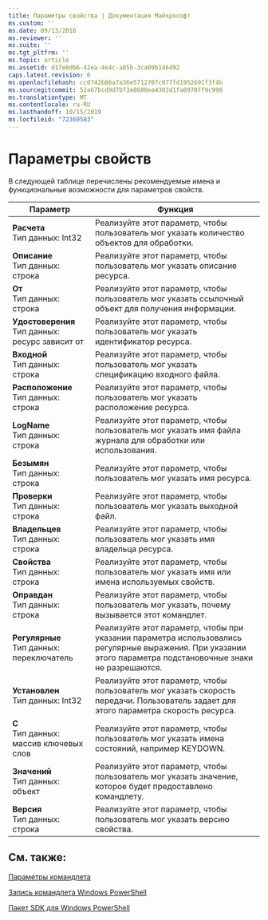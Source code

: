 ```yaml
---
title: Параметры свойства | Документация Майкрософт
ms.custom: ''
ms.date: 09/13/2016
ms.reviewer: ''
ms.suite: ''
ms.tgt_pltfrm: ''
ms.topic: article
ms.assetid: d17e0d66-42ea-4e4c-a85b-3ca09b146492
caps.latest.revision: 6
ms.openlocfilehash: cc0742b86a7a36e5712707c077fd1952691f3f4b
ms.sourcegitcommit: 52a67bcd9d7bf3e8600ea4302d1fa8970ff9c998
ms.translationtype: MT
ms.contentlocale: ru-RU
ms.lasthandoff: 10/15/2019
ms.locfileid: "72369583"
---
```

# <a name="property-parameters"></a>Параметры свойств

В следующей таблице перечислены рекомендуемые имена и функциональные возможности для параметров свойств.

|Параметр|Функция|
|---|---|
|**Расчета**<br>Тип данных: Int32|Реализуйте этот параметр, чтобы пользователь мог указать количество объектов для обработки.|
|**Описание**<br>Тип данных: строка|Реализуйте этот параметр, чтобы пользователь мог указать описание ресурса.|
|**От**<br>Тип данных: строка|Реализуйте этот параметр, чтобы пользователь мог указать ссылочный объект для получения информации.|
|**Удостоверения**<br>Тип данных: ресурс зависит от|Реализуйте этот параметр, чтобы пользователь мог указать идентификатор ресурса.|
|**Входной**<br>Тип данных: строка|Реализуйте этот параметр, чтобы пользователь мог указать спецификацию входного файла.|
|**Расположение**<br>Тип данных: строка|Реализуйте этот параметр, чтобы пользователь мог указать расположение ресурса.|
|**LogName**<br>Тип данных: строка|Реализуйте этот параметр, чтобы пользователь мог указать имя файла журнала для обработки или использования.|
|**Безымян**<br>Тип данных: строка|Реализуйте этот параметр, чтобы пользователь мог указать имя ресурса.|
|**Проверки**<br>Тип данных: строка|Реализуйте этот параметр, чтобы пользователь мог указать выходной файл.|
|**Владельцев**<br>Тип данных: строка|Реализуйте этот параметр, чтобы пользователь мог указать имя владельца ресурса.|
|**Свойства**<br>Тип данных: строка|Реализуйте этот параметр, чтобы пользователь мог указать имя или имена используемых свойств.|
|**Оправдан**<br>Тип данных: строка|Реализуйте этот параметр, чтобы пользователь мог указать, почему вызывается этот командлет.|
|**Регулярные**<br>Тип данных: переключатель|Реализуйте этот параметр, чтобы при указании параметра использовались регулярные выражения. При указании этого параметра подстановочные знаки не разрешаются.|
|**Установлен**<br>Тип данных: Int32|Реализуйте этот параметр, чтобы пользователь мог указать скорость передачи. Пользователь задает для этого параметра скорость ресурса.|
|**С**<br>Тип данных: массив ключевых слов|Реализуйте этот параметр, чтобы пользователь мог указать имена состояний, например KEYDOWN.|
|**Значений**<br>Тип данных: объект|Реализуйте этот параметр, чтобы пользователь мог указать значение, которое будет предоставлено командлету.|
|**Версия**<br>Тип данных: строка|Реализуйте этот параметр, чтобы пользователь мог указать версию свойства.|

## <a name="see-also"></a>См. также:

[Параметры командлета](./cmdlet-parameters.md)

[Запись командлета Windows PowerShell](./writing-a-windows-powershell-cmdlet.md)

[Пакет SDK для Windows PowerShell](../windows-powershell-reference.md)
